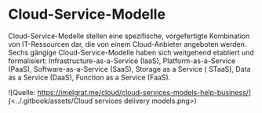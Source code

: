 # Cloud-Service-Modelle

Cloud-Service-Modelle stellen eine spezifische, vorgefertigte Kombination von IT-Ressourcen dar, die von einem Cloud-Anbieter angeboten werden. Sechs gängige Cloud-Service-Modelle haben sich weitgehend etabliert und formalisiert: Infrastructure-as-a-Service (IaaS), Platform-as-a-Service (PaaS), Software-as-a-Service (SaaS), Storage as a Service ( STaaS), Data as a Service (DaaS), Function as a Service (FaaS).

![Quelle: https://imelgrat.me/cloud/cloud-services-models-help-business/](<../.gitbook/assets/Cloud services delivery models.png>)

